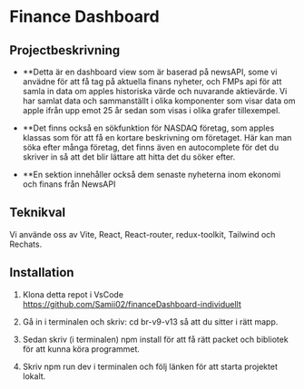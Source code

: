 # Finance Dashboard

## Projectbeskrivning

- **Detta är en dashboard view som är baserad på newsAPI, some vi anvädne för att få tag på aktuella finans nyheter, och FMPs api för att samla in data om apples historiska värde och nuvarande aktievärde. Vi har samlat data och sammanställt i olika komponenter som visar data om apple ifrån upp emot 25 år sedan som visas i olika grafer tillexempel.

- **Det finns också en sökfunktion för NASDAQ företag, som apples klassas som för att få en kortare beskrivning om företaget. Här kan man söka efter många företag, det finns även en autocomplete för det du skriver in så att det blir lättare att hitta det du söker efter.

- **En sektion innehåller också dem senaste nyheterna inom ekonomi och finans från NewsAPI

## Teknikval

Vi använde oss av Vite, React, React-router, redux-toolkit, Tailwind och Rechats.

## Installation

1. Klona detta repot i VsCode
   https://github.com/Samii02/financeDashboard-individuellt

2. Gå in i terminalen och skriv: cd br-v9-v13 så att du sitter i rätt mapp.

3. Sedan skriv (i terminalen) npm install för att få rätt packet och bibliotek för att kunna köra programmet.

4. Skriv npm run dev i terminalen och följ länken för att starta projektet lokalt.
